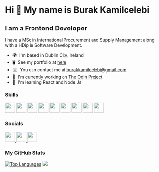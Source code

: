 Hi 👋 My name is Burak Kamilcelebi
==================================

I am a Frontend Developer 
------------------------------------------

I have a MSc in International Procurement and Supply Management along with a HDip in Software Development.

* 🌍  I'm based in Dublin City, Ireland
* 🖥️  See my portfolio at [here](https://bkcelebi.github.io/portfolio/)
* ✉️  You can contact me at [burakkamilcelebi@gmail.com](mailto:burakkamilcelebi@gmail.com)
* 🚀  I'm currently working on [The Odin Project](https://www.theodinproject.com/)
* 🧠  I'm learning React and Node.Js

### Skills

<p align="left">
  <img src="https://raw.githubusercontent.com/danielcranney/readme-generator/main/public/icons/skills/git-colored.svg" width="32" height="32" /> 
  <img src="https://raw.githubusercontent.com/danielcranney/readme-generator/main/public/icons/skills/javascript-colored.svg" width="32" height="32" /> 
  <img src="https://raw.githubusercontent.com/danielcranney/readme-generator/main/public/icons/skills/python-colored.svg" width="32" height="32" /> 
  <img src="https://raw.githubusercontent.com/danielcranney/readme-generator/main/public/icons/skills/html5-colored.svg" width="32" height="32" /> 
  <img src="https://raw.githubusercontent.com/danielcranney/readme-generator/main/public/icons/skills/react-colored.svg" width="32" height="32" /> 
  <img src="https://raw.githubusercontent.com/danielcranney/readme-generator/main/public/icons/skills/css3-colored.svg" width="32" height="32" /> 
  <img src="https://raw.githubusercontent.com/danielcranney/readme-generator/main/public/icons/skills/webpack-colored.svg" width="32" height="32" /> 
  <img src="https://raw.githubusercontent.com/danielcranney/readme-generator/main/public/icons/skills/nodejs-colored.svg" width="32" height="32" /> 
  <img src="https://raw.githubusercontent.com/danielcranney/readme-generator/main/public/icons/skills/aws-colored.svg" width="32" height="32" /> 



</p>


### Socials

<p align="left"> 
  <a href="https://discord.com/users/KC_dev#3465" target="_blank" rel="noreferrer">
    <picture> 
      <source media="(prefers-color-scheme: dark)" srcset="undefined" /> <source media="(prefers-color-scheme: light)" srcset="https://raw.githubusercontent.com/danielcranney/readme-generator/main/public/icons/socials/discord.svg" /> 
      <img src="https://raw.githubusercontent.com/danielcranney/readme-generator/main/public/icons/socials/discord.svg" width="32" height="32" /> 
    </picture> 
  </a> <a href="https://www.github.com/bkcelebi" target="_blank" rel="noreferrer"> 
    <picture> 
      <source media="(prefers-color-scheme: dark)" srcset="https://raw.githubusercontent.com/danielcranney/readme-generator/main/public/icons/socials/github-dark.svg" /> <source media="(prefers-color-scheme: light)" srcset="https://raw.githubusercontent.com/danielcranney/readme-generator/main/public/icons/socials/github.svg" /> 
      <img src="https://raw.githubusercontent.com/danielcranney/readme-generator/main/public/icons/socials/github.svg" width="32" height="32" /> 
    </picture> 
  </a> 
  <a href="https://www.linkedin.com/in/burak-kamilcelebi/" target="_blank" rel="noreferrer"> 
    <picture> 
      <source media="(prefers-color-scheme: dark)" srcset="undefined" /> <source media="(prefers-color-scheme: light)" srcset="https://raw.githubusercontent.com/danielcranney/readme-generator/main/public/icons/socials/linkedin.svg" />
      <img src="https://raw.githubusercontent.com/danielcranney/readme-generator/main/public/icons/socials/linkedin.svg" width="32" height="32" /> 
    </picture> 
  </a>
</p>


### My GitHub Stats

<a href="https://github.com/bkcelebi" align="left"><img src="https://github-readme-stats.vercel.app/api/top-langs/?username=bkcelebi&langs_count=10&title_color=0891b2&text_color=ffffff&icon_color=0891b2&bg_color=1c1917&hide_border=true&locale=en&custom_title=Top%20%Languages" alt="Top Languages" /></a>
<a href="http://www.github.com/bkcelebi"><img src="https://github-readme-streak-stats.herokuapp.com/?user=bkcelebi&stroke=ffffff&background=1c1917&ring=0891b2&fire=0891b2&currStreakNum=ffffff&currStreakLabel=0891b2&sideNums=ffffff&sideLabels=ffffff&dates=ffffff&hide_border=true" /></a>
